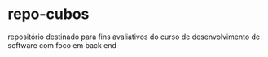 # repo-cubos
repositório destinado para fins avaliativos do curso de desenvolvimento de software com foco em back end